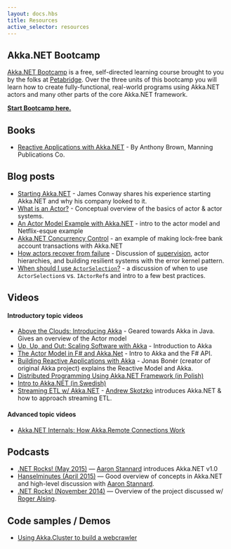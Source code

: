 ```yaml
---
layout: docs.hbs
title: Resources
active_selector: resources
---
```

## Akka.NET Bootcamp
[Akka.NET Bootcamp]({{site.bootcamp_url}}) is a free, self-directed learning course brought to you by the folks at [Petabridge](https://petabridge.com). Over the three units of this bootcamp you will learn how to create fully-functional, real-world programs using Akka.NET actors and many other parts of the core Akka.NET framework.

[**Start Bootcamp here.**]({{site.bootcamp_url}})

## Books
* [Reactive Applications with Akka.NET](https://www.manning.com/books/reactive-applications-with-akka-net) - By Anthony Brown,  Manning Publications Co. 

## Blog posts
* [Starting Akka.NET](http://blog.jaywayco.co.uk/starting-akka-net/) - James Conway shares his experience starting Akka.NET and why his company looked to it.
* [What is an Actor?](https://petabridge.com/blog/akkadotnet-what-is-an-actor/) - Conceptual overview of the basics of actor & actor systems.
* [An Actor Model Example with Akka.NET](http://blog.geist.no/an-actor-model-example-with-akka-net/) - intro to the actor model and Netflix-esque example
* [Akka.NET Concurrency Control](http://rogeralsing.com/2014/11/10/akka-net-concurrency-control/) - an example of making lock-free bank account transactions with Akka.NET
* [How actors recover from failure](https://petabridge.com/blog/how-actors-recover-from-failure-hierarchy-and-supervision/) - Discussion of [supervision](http://getakka.net/docs/concepts/supervision), actor hierarchies, and building resilient systems with the error kernel pattern.
* [When should I use `ActorSelection`?](https://petabridge.com/blog/when-should-I-use-actor-selection/) - a discussion of when to use `ActorSelection`s vs. `IActorRef`s and intro to a few best practices.

## Videos
#### Introductory topic videos
* [Above the Clouds: Introducing Akka](https://www.youtube.com/watch?v=UY3fuHebRMI) - Geared towards Akka in Java.  Gives an overview of the Actor model
* [Up, Up, and Out: Scaling Software with Akka](https://www.youtube.com/watch?v=GBvtE61Wrto) - Introduction to Akka
* [The Actor Model in F# and Akka.Net](https://www.youtube.com/watch?v=RiWXo_5CAvg) - Intro to Akka and the F# API.
* [Building Reactive Applications with Akka](https://www.youtube.com/watch?v=6Cb1wSVRI-Q) - Jonas Bonér (creator of original Akka project) explains the Reactive Model and Akka.
* [Distributed Programming Using Akka.NET Framework (in Polish)](https://www.youtube.com/watch?v=_6vDp2-VCjc)
* [Intro to Akka.NET (in Swedish)](https://www.youtube.com/watch?v=Ta6qLA9OsjE)
* [Streaming ETL w/ Akka.NET](https://vimeo.com/123452527) - [Andrew Skotzko](https://twitter.com/askotzko) introduces Akka.NET & how to approach streaming ETL.

#### Advanced topic videos
* [Akka.NET Internals: How Akka.Remote Connections Work](https://www.youtube.com/watch?v=6c1gVLyYcMM)

## Podcasts
* [.NET Rocks! (May 2015)](http://dotnetrocks.com/default.aspx?showNum=1134) — [Aaron Stannard](https://twitter.com/aaronontheweb) introduces Akka.NET v1.0
* [Hanselminutes (April 2015)](http://hanselminutes.com/472/inside-the-akkanet-open-source-project-and-the-actor-model-with-aaron-stannard) — Good overview of concepts in Akka.NET and high-level discussion with [Aaron Stannard](https://twitter.com/aaronontheweb).
* [.NET Rocks! (November 2014)](http://www.dotnetrocks.com/default.aspx?showNum=1058) — Overview of the project discussed w/ [Roger Alsing](https://twitter.com/rogeralsing).

## Code samples / Demos
* [Using Akka.Cluster to build a webcrawler](https://github.com/petabridge/akkadotnet-code-samples/tree/master/Cluster.WebCrawler)
